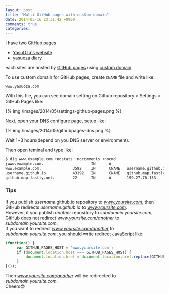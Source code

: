 ```yaml
---
layout: post
title: "Multi GitHub pages with custom domain"
date: 2014-05-16 23:31:42 +0900
comments: true
categories:
---
```


I have two GitHub pages

- [YasuOza's website](http://www.yasuoza.com/)
- [yasuoza diary](http://blog.yasuoza.com/)

each sites are hosted by [GitHub pages](https://pages.github.com/) using [custom domain](https://help.github.com/articles/setting-up-a-custom-domain-with-github-pages).

To use custom domain for GitHub pages, create `CNAME` file and write like:

```
www.yasuoza.com
```

With this file, you can see domain setting on Github repository > Settings > GitHub Pages like:

{% img /images/2014/05/settings-github-pages.png %}

Next, open your DNS configure page, setup like:

{% img /images/2014/05/githubpages-dns.png %}

Wait 1~3 hours(depend on you DNS server or environment).

Then open teminal and type like:

```bash
$ dig www.example.com +nostats +nocomments +nocmd
;www.example.com.                     IN      A
www.example.com.              3592    IN      CNAME   username.github.io.
username.github.io.           43192   IN      CNAME   github.map.fastly.net.
github.map.fastly.net.        22      IN      A       199.27.76.133
```

### Tips

If you publish _username_.github.io repository to _www.yoursite.com_, then GitHub redirects
_username.github.io_ to _www.yoursite.com_.  
However, if you publish _another_ repository to _subdomain.yoursite.com_, GitHub does not redirect
_www.yoursite.com/another_ to _subdomain.yoursite.com_.  
If you want to redirect _www.yoursite.com/another_ to _subdomain.yoursite.com_, you should write
redirect JavaScript like:

```javascript
(function() {
	 var GITHUB_PAGES_HOST = 'www.yoursite.com';
	 if (document.location.host === GITHUB_PAGES_HOST) {
		 document.location.href = document.location.href.replace(GITHUB_PAGES_HOST, '');
	 }
}());
```

Then _www.yoursite.com/another_ will be redirected to _subdomain.yoursite.com_.  
Cheers:sunglasses:
